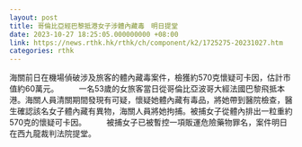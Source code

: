 ```yaml
---
layout: post
title: 哥倫比亞經巴黎抵港女子涉體內藏毒　明日提堂
date: 2023-10-27 18:25:05.000000000 +08:00
link: https://news.rthk.hk/rthk/ch/component/k2/1725275-20231027.htm
categories: rthk
---
```


海關前日在機場偵破涉及旅客的體內藏毒案件，檢獲約570克懷疑可卡因，估計市值約60萬元。
　　 
一名53歲的女旅客當日從哥倫比亞波哥大經法國巴黎飛抵本港。海關人員清關期間發現有可疑，懷疑她體內藏有毒品，將她帶到醫院檢查，醫生確認該名女子體內藏有異物，海關人員將她拘捕。被捕女子從體內排出一粒重約570克的懷疑可卡因。
　　 
被捕女子已被暫控一項販運危險藥物罪名，案件明日在西九龍裁判法院提堂。
